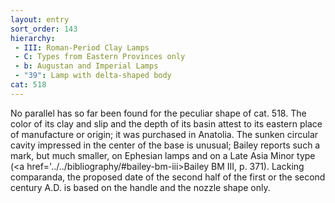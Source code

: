 ```yaml
---
layout: entry
sort_order: 143
hierarchy:
 - III: Roman-Period Clay Lamps
 - C: Types from Eastern Provinces only
 - b: Augustan and Imperial Lamps
 - "39": Lamp with delta-shaped body
cat: 518
---
```


No parallel has so far been found for the peculiar shape of cat. 518. The color of its clay and slip and the depth of its basin attest to its eastern place of manufacture or origin; it was purchased in Anatolia. The sunken circular cavity impressed in the center of the base is unusual; Bailey reports such a mark, but much smaller, on Ephesian lamps and on a Late Asia Minor type (<a href='../../bibliography/#bailey-bm-iii>Bailey BM III</a>, p. 371). Lacking comparanda, the proposed date of the second half of the first or the second century A.D. is based on the handle and the nozzle shape only.
